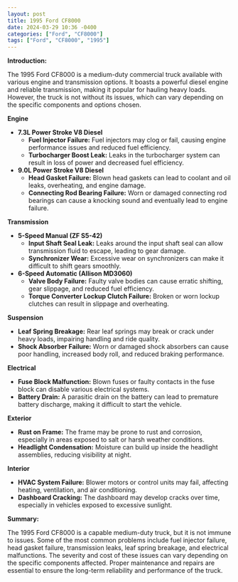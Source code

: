 ```yaml
---
layout: post
title: 1995 Ford CF8000
date: 2024-03-29 10:36 -0400
categories: ["Ford", "CF8000"]
tags: ["Ford", "CF8000", "1995"]
---
```

**Introduction:**

The 1995 Ford CF8000 is a medium-duty commercial truck available with various engine and transmission options. It boasts a powerful diesel engine and reliable transmission, making it popular for hauling heavy loads. However, the truck is not without its issues, which can vary depending on the specific components and options chosen.

**Engine**

* **7.3L Power Stroke V8 Diesel**
    * **Fuel Injector Failure:** Fuel injectors may clog or fail, causing engine performance issues and reduced fuel efficiency.
    * **Turbocharger Boost Leak:** Leaks in the turbocharger system can result in loss of power and decreased fuel efficiency.
* **9.0L Power Stroke V8 Diesel**
    * **Head Gasket Failure:** Blown head gaskets can lead to coolant and oil leaks, overheating, and engine damage.
    * **Connecting Rod Bearing Failure:** Worn or damaged connecting rod bearings can cause a knocking sound and eventually lead to engine failure.

**Transmission**

* **5-Speed Manual (ZF S5-42)**
    * **Input Shaft Seal Leak:** Leaks around the input shaft seal can allow transmission fluid to escape, leading to gear damage.
    * **Synchronizer Wear:** Excessive wear on synchronizers can make it difficult to shift gears smoothly.
* **6-Speed Automatic (Allison MD3060)**
    * **Valve Body Failure:** Faulty valve bodies can cause erratic shifting, gear slippage, and reduced fuel efficiency.
    * **Torque Converter Lockup Clutch Failure:** Broken or worn lockup clutches can result in slippage and overheating.

**Suspension**

* **Leaf Spring Breakage:** Rear leaf springs may break or crack under heavy loads, impairing handling and ride quality.
* **Shock Absorber Failure:** Worn or damaged shock absorbers can cause poor handling, increased body roll, and reduced braking performance.

**Electrical**

* **Fuse Block Malfunction:** Blown fuses or faulty contacts in the fuse block can disable various electrical systems.
* **Battery Drain:** A parasitic drain on the battery can lead to premature battery discharge, making it difficult to start the vehicle.

**Exterior**

* **Rust on Frame:** The frame may be prone to rust and corrosion, especially in areas exposed to salt or harsh weather conditions.
* **Headlight Condensation:** Moisture can build up inside the headlight assemblies, reducing visibility at night.

**Interior**

* **HVAC System Failure:** Blower motors or control units may fail, affecting heating, ventilation, and air conditioning.
* **Dashboard Cracking:** The dashboard may develop cracks over time, especially in vehicles exposed to excessive sunlight.

**Summary:**

The 1995 Ford CF8000 is a capable medium-duty truck, but it is not immune to issues. Some of the most common problems include fuel injector failure, head gasket failure, transmission leaks, leaf spring breakage, and electrical malfunctions. The severity and cost of these issues can vary depending on the specific components affected. Proper maintenance and repairs are essential to ensure the long-term reliability and performance of the truck.

